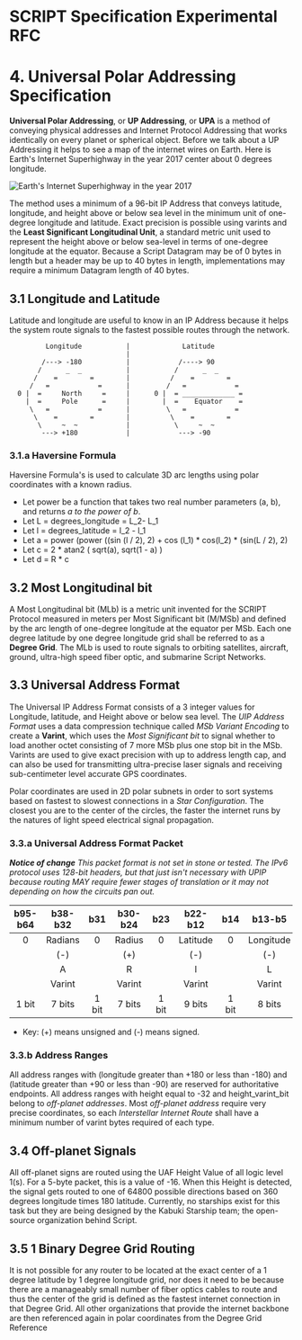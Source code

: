 SCRIPT Specification Experimental RFC
=====================================

# 4. Universal Polar Addressing Specification

**Universal Polar Addressing**, or **UP Addressing**, or **UPA** is a method of conveying physical addresses and Internet Protocol Addressing that works identically on every planet or spherical object. Before we talk about a UP Addressing it helps to see a map of the internet wires on Earth. Here is Earth's Internet Superhighway in the year 2017 center about 0 degrees longitude.

![Earth's Internet Superhighway in the year 2017](http://img.labnol.org/di/undersea_cable_map.png)

The method uses a minimum of a 96-bit IP Address that conveys latitude, longitude, and height above or below sea level in the minimum unit of one-degree longitude and latitude. Exact precision is possible using varints and the **Least Significant Longitudinal Unit**, a standard metric unit used to represent the height above or below sea-level in terms of one-degree longitude at the equator. Because a Script Datagram may be of 0 bytes in length but a header may be up to 40 bytes in length, implementations may require a minimum Datagram length of 40 bytes.

## 3.1  Longitude and Latitude

Latitude and longitude are useful to know in an IP Address because it helps the system route signals to the fastest possible routes through the network.

```
         Longitude           |             Latitude
                             |
        /---> -180           |            /----> 90
       /      _  _           |           /      _  _
      /    =        =        |          /    =        =
     /   =            =      |         /   =            =
  0 |  =     North     =     |      0 |  = _____________ =
    |  =     Pole      =     |        |  =    Equator    =
     \   =            =      |         \   =            =
      \    =        =        |          \    =        =
       \     ~  ~            |           \     ~  ~
        ---> +180            |            ---> -90
```

### 3.1.a Haversine Formula

Haversine Formula's is used to calculate 3D arc lengths using polar coordinates with a known radius.

* Let power be a function that takes two real number parameters (a, b), and returns *a to the power of b*.
* Let L = degrees_longitude = L_2- L_1
* Let l = degrees_latitude = l_2 - l_1
* Let a = power (power ((sin (l / 2), 2) + cos (l_1) * cos(l_2) * (sin(L / 2), 2)
* Let c = 2 * atan2 ( sqrt(a), sqrt(1 - a) )
* Let d = R * c

## 3.2 Most Longitudinal bit

A Most Longitudinal bit (MLb) is a metric unit invented for the SCRIPT Protocol measured in meters per Most Significant bit (M/MSb) and defined by the arc length of one-degree longitude at the equator per MSb. Each one degree latitude by one degree longitude grid shall be referred to as a **Degree Grid**. The MLb is used to route signals to orbiting satellites, aircraft, ground, ultra-high speed fiber optic, and submarine Script Networks.

## 3.3 Universal Address Format

The Universal IP Address Format consists of a 3 integer values for Longitude, latitude, and Height above or below sea level. The *UIP Address Format* uses a data compression technique called *MSb Variant Encoding* to create a **Varint**, which uses the *Most Significant bit* to signal whether to load another octet consisting of 7 more MSb plus one stop bit in the MSb. Varints are used to give exact precision with up to address length cap, and can also be used for transmitting ultra-precise laser signals and receiving sub-centimeter level accurate GPS coordinates.

Polar coordinates are used in 2D polar subnets in order to sort systems based on fastest to slowest connections in a *Star Configuration*. The closest you are to the center of the circles, the faster the internet runs by the natures of light speed electrical signal propagation.

### 3.3.a Universal Address Format Packet

***Notice of change*** *This packet format is not set in stone or tested. The IPv6 protocol uses 128-bit headers, but that just isn't necessary with UPIP because routing MAY require fewer stages of translation or it may not depending on how the circuits pan out.*

|  b95-b64  | b38-b32 |  b31  | b30-b24 |  b23  | b22-b12  |  b14  |  b13-b5   |  b_4  | b_3-b_0 |
|:---------:|:-------:|:-----:|:-------:|:-----:|:--------:|:-----:|:---------:|:-----:|:-------:|
|     0     | Radians |   0   |  Radius |   0   | Latitude |   0   | Longitude |   0   | Height  |
|       |   (-)   |       |   (+)   |       |   (-)    |       |   (-)     |       |   (-)   |
|       |    A    |       |    R    |       |    l     |       |    L      |       |    H    |
|       | Varint  |       |  Varint |       |  Varint  |       |  Varint   |       | Varint  |
| 1 bit | 7 bits  | 1 bit |  7 bits | 1 bit |  9 bits  | 1 bit |  8 bits   | 1 bit | 4 bits  |

* Key: (+) means unsigned and (-) means signed.

### 3.3.b Address Ranges

All address ranges with (longitude greater than +180 or less than -180) and (latitude greater than +90 or less than -90) are reserved for authoritative endpoints. All address ranges with height equal to -32 and height_varint_bit belong to *off-planet addresses*. Most *off-planet address* require very precise coordinates, so each *Interstellar Internet Route* shall have a minimum number of varint bytes required of each type.

## 3.4 Off-planet Signals

All off-planet signs are routed using the UAF Height Value of all logic level 1(s). For a 5-byte packet, this is a value of -16. When this Height is detected, the signal gets routed to one of 64800 possible directions based on 360 degrees longitude times 180 latitude. Currently, no starships exist for this task but they are being designed by the Kabuki Starship team; the open-source organization behind Script.

## 3.5 1 Binary Degree Grid Routing

It is not possible for any router to be located at the exact center of a 1 degree latitude by 1 degree longitude grid, nor does it need to be because there are a manageably small number of fiber optics cables to route and thus the center of the grid is defined as the fastest internet connection in that Degree Grid. All other organizations that provide the internet backbone are then referenced again in polar coordinates from the Degree Grid Reference

